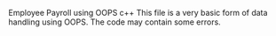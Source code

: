 Employee Payroll using OOPS c++
This file is a very basic form of data handling using OOPS. The code may contain some errors.
